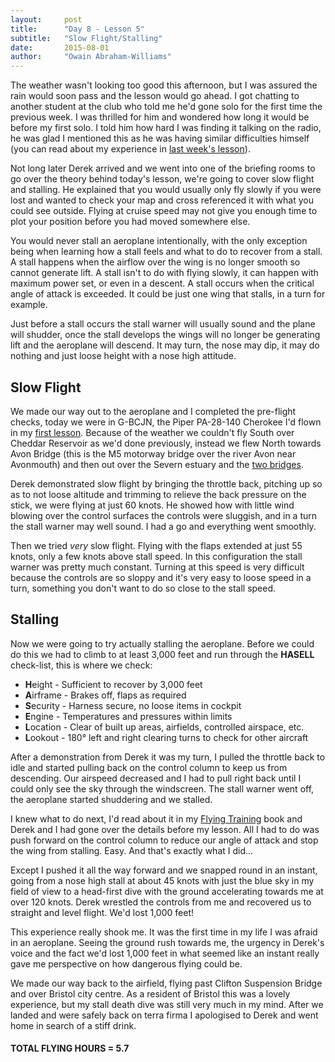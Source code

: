 ```yaml
---
layout:     post
title:      "Day 8 - Lesson 5"
subtitle:   "Slow Flight/Stalling"
date:       2015-08-01
author:     "Owain Abraham-Williams"
---
```


The weather wasn't looking too good this afternoon, but I was assured the rain would soon
pass and the lesson would go ahead. I got chatting to another student at the club who told
me he'd gone solo for the first time the previous week. I was thrilled for him and
wondered how long it would be before my first solo. I told him how hard I was finding it
talking on the radio, he was glad I mentioned this as he was having similar difficulties
himself (you can read about my experience in [last week's lesson](/2015/07/25/day-6/)).

Not long later Derek arrived and we went into one of the briefing rooms to go over the
theory behind today's lesson, we're going to cover slow flight and stalling. He explained
that you would usually only fly slowly if you were lost and wanted to check your map and
cross referenced it with what you could see outside. Flying at cruise speed may not give
you enough time to plot your position before you had moved somewhere else.

You would never stall an aeroplane intentionally, with the only exception being when
learning how a stall feels and what to do to recover from a stall. A stall happens when
the airflow over the wing is no longer smooth so cannot generate lift. A stall isn't to do
with flying slowly, it can happen with maximum power set, or even in a descent. A stall
occurs when the critical angle of attack is exceeded. It could be just one wing that
stalls, in a turn for example.

Just before a stall occurs the stall warner will usually sound and the plane will shudder,
once the stall develops the wings will no longer be generating lift and the aeroplane will
descend. It may turn, the nose may dip, it may do nothing and just loose height with a
nose high attitude.

## Slow Flight

We made our way out to the aeroplane and I completed the pre-flight checks, today we were
in G-BCJN, the Piper PA-28-140 Cherokee I'd flown in my [first lesson](/2015/07/04/day-2/).
Because of the weather we couldn't fly South over Cheddar Reservoir as we'd done
previously, instead we flew North towards Avon Bridge (this is the M5 motorway bridge over
the river Avon near Avonmouth) and then out over the Severn estuary and the
[two bridges](//en.wikipedia.org/wiki/Severn_crossing).

Derek demonstrated slow flight by bringing the throttle back, pitching up so as to not
loose altitude and trimming to relieve the back pressure on the stick, we were flying at
just 60 knots. He showed how with little wind blowing over the control surfaces the
controls were sluggish, and in a turn the stall warner may well sound. I had a go and
everything went smoothly.

Then we tried *very* slow flight. Flying with the flaps extended at just 55 knots, only a
few knots above stall speed. In this configuration the stall warner was pretty much
constant. Turning at this speed is very difficult because the controls are so sloppy and
it's very easy to loose speed in a turn, something you don't want to do so close to the
stall speed.

## Stalling

Now we were going to try actually stalling the aeroplane. Before we could do this we had
to climb to at least 3,000 feet and run through the **HASELL** check-list, this is where
we check:

 * **H**eight - Sufficient to recover by 3,000 feet
 * **A**irframe - Brakes off, flaps as required
 * **S**ecurity - Harness secure, no loose items in cockpit
 * **E**ngine - Temperatures and pressures within limits
 * **L**ocation - Clear of built up areas, airfields, controlled airspace, etc.
 * **L**ookout - 180&deg; left and right clearing turns to check for other aircraft

After a demonstration from Derek it was my turn, I pulled the throttle back to idle and
started pulling back on the control column to keep us from descending. Our airspeed
decreased and I had to pull right back until I could only see the sky through the
windscreen. The stall warner went off, the aeroplane started shuddering and we stalled.

I knew what to do next, I'd read about it in my [Flying Training](http://www.pooleys.com/prod_detail.cfm?product_id=3)
book and Derek and I had gone over the details before my lesson. All I had to do was push
forward on the control column to reduce our angle of attack and stop the wing from
stalling. Easy. And that's exactly what I did...

Except I pushed it all the way forward and we snapped round in an instant, going from a
nose high stall at about 45 knots with just the blue sky in my field of view to a
head-first dive with the ground accelerating towards me at over 120 knots. Derek wrestled
the controls from me and recovered us to straight and level flight. We'd lost 1,000 feet!

This experience really shook me. It was the first time in my life I was afraid in an
aeroplane. Seeing the ground rush towards me, the urgency in Derek's voice and the fact
we'd lost 1,000 feet in what seemed like an instant really gave me perspective on how
dangerous flying could be.

We made our way back to the airfield, flying past Clifton Suspension Bridge and over
Bristol city centre. As a resident of Bristol this was a lovely experience, but my stall
death dive was still very much in my mind. After we landed and were safely back on terra
firma I apologised to Derek and went home in search of a stiff drink.

#### TOTAL FLYING HOURS = 5.7